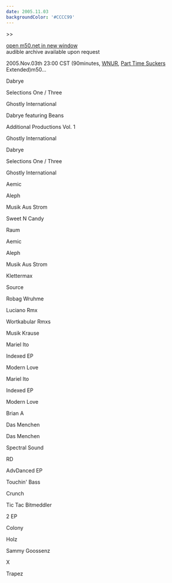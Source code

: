 ```yaml
---
date: 2005.11.03
backgroundColor: '#CCCC99'
---
```


\>>

[open m50.net in new window  
](http://m50.net/)audible archive available upon request

2005.Nov.03th 23:00 CST (90minutes, [WNUR](http://www.wnur.org/), [Part Time Suckers](http://www.parttimesuckers.com/) Extended)m50...  

Dabrye

Selections One / Three

Ghostly International

Dabrye featuring Beans

Additional Productions Vol. 1

Ghostly International

Dabrye

Selections One / Three

Ghostly International

Aemic

Aleph

Musik Aus Strom

Sweet N Candy

Raum

Aemic

Aleph

Musik Aus Strom

Klettermax

Source

Robag Wruhme

Luciano Rmx

Wortkabular Rmxs

Musik Krause

Mariel Ito

Indexed EP

Modern Love

Mariel Ito

Indexed EP

Modern Love

Brian A

Das Menchen

Das Menchen

Spectral Sound

RD

AdvDanced EP

Touchin' Bass

Crunch

Tic Tac Bitmeddler

2 EP

Colony

Holz

Sammy Goossenz

X

Trapez